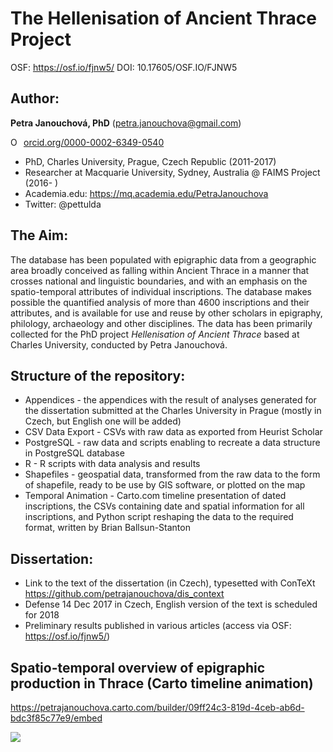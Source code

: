 # The Hellenisation of Ancient Thrace Project
OSF: https://osf.io/fjnw5/
DOI: 10.17605/OSF.IO/FJNW5

## Author: 
**Petra Janouchová, PhD** (petra.janouchova@gmail.com) 

<a href="https://orcid.org/0000-0002-6349-0540" target="orcid.widget" rel="noopener noreferrer" style="vertical-align:top;"><img src="https://orcid.org/sites/default/files/images/orcid_16x16.png" style="width:1em;margin-right:.5em;" alt="ORCID iD icon">orcid.org/0000-0002-6349-0540</a>
* PhD, Charles University, Prague, Czech Republic (2011-2017)
* Researcher at Macquarie University, Sydney, Australia @ FAIMS Project (2016- )
* Academia.edu: https://mq.academia.edu/PetraJanouchova
* Twitter: @pettulda

## The Aim:
The database has been populated with epigraphic data from a geographic area broadly conceived as falling within Ancient Thrace in a manner that crosses national and linguistic boundaries, and with an emphasis on the spatio-temporal attributes of individual inscriptions. The database makes possible the quantified analysis of more than 4600 inscriptions and their attributes, and is available for use and reuse by other scholars in epigraphy, philology, archaeology and other disciplines.
The data has been primarily collected for the PhD project _Hellenisation of Ancient Thrace_ based at Charles University, conducted by Petra Janouchová.

## Structure of the repository:
* Appendices - the appendices with the result of analyses generated for the dissertation submitted at the Charles University in Prague (mostly in Czech, but English one will be added)
* CSV Data Export - CSVs with raw data as exported from Heurist Scholar
* PostgreSQL - raw data and scripts enabling to recreate a data structure in PostgreSQL database
* R - R scripts with data analysis and results
* Shapefiles - geospatial data, transformed from the raw data to the form of shapefile, ready to be use by GIS software, or plotted on the map
* Temporal Animation - Carto.com timeline presentation of dated inscriptions, the CSVs containing date and spatial information for all inscriptions, and Python script reshaping the data to the required format, written by Brian Ballsun-Stanton

## Dissertation:
* Link to the text of the dissertation (in Czech), typesetted with ConTeXt https://github.com/petrajanouchova/dis_context
* Defense 14 Dec 2017 in Czech, English version of the text is scheduled for 2018 
* Preliminary results published in various articles (access via OSF: https://osf.io/fjnw5/) 

## Spatio-temporal overview of epigraphic production in Thrace (Carto timeline animation)
https://petrajanouchova.carto.com/builder/09ff24c3-819d-4ceb-ab6d-bdc3f85c77e9/embed

<p align="left">
  <img src="https://github.com/petrajanouchova/hat_project/blob/master/Temporal%20Animation/Carto/Carto_Inscriptions_299AD.png"/>
</p>
